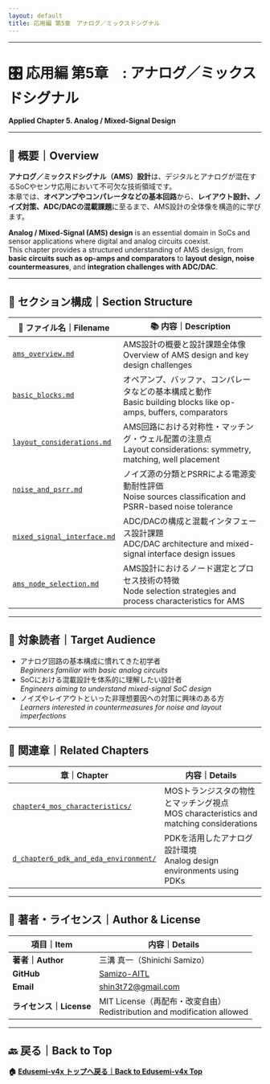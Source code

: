 ```yaml
---
layout: default
title: 応用編 第5章　アナログ／ミックスドシグナル
---
```


---

# 🎛️ 応用編 第5章　: アナログ／ミックスドシグナル  
**Applied Chapter 5. Analog / Mixed-Signal Design**

---

## 📘 概要｜Overview

**アナログ／ミックスドシグナル（AMS）設計**は、デジタルとアナログが混在するSoCやセンサ応用において不可欠な技術領域です。  
本章では、**オペアンプやコンパレータなどの基本回路**から、**レイアウト設計、ノイズ対策、ADC/DACの混載課題**に至るまで、AMS設計の全体像を構造的に学びます。

**Analog / Mixed-Signal (AMS) design** is an essential domain in SoCs and sensor applications where digital and analog circuits coexist.  
This chapter provides a structured understanding of AMS design, from **basic circuits such as op-amps and comparators** to **layout design, noise countermeasures**, and **integration challenges with ADC/DAC**.

---

## 📂 セクション構成｜Section Structure

| 📄 **ファイル名｜Filename** | 📚 **内容｜Description** |
|----------------------------|--------------------------|
| [`ams_overview.md`](./ams_overview.md) | AMS設計の概要と設計課題全体像<br>Overview of AMS design and key design challenges |
| [`basic_blocks.md`](./basic_blocks.md) | オペアンプ、バッファ、コンパレータなどの基本構成と動作<br>Basic building blocks like op-amps, buffers, comparators |
| [`layout_considerations.md`](./layout_considerations.md) | AMS回路における対称性・マッチング・ウェル配置の注意点<br>Layout considerations: symmetry, matching, well placement |
| [`noise_and_psrr.md`](./noise_and_psrr.md) | ノイズ源の分類とPSRRによる電源変動耐性評価<br>Noise sources classification and PSRR-based noise tolerance |
| [`mixed_signal_interface.md`](./mixed_signal_interface.md) | ADC/DACの構成と混載インタフェース設計課題<br>ADC/DAC architecture and mixed-signal interface design issues |
| [`ams_node_selection.md`](./ams_node_selection.md) | AMS設計におけるノード選定とプロセス技術の特徴<br>Node selection strategies and process characteristics for AMS |

---

## 🎯 対象読者｜Target Audience

- アナログ回路の基本構成に慣れてきた初学者  
  *Beginners familiar with basic analog circuits*
- SoCにおける混載設計を体系的に理解したい設計者  
  *Engineers aiming to understand mixed-signal SoC design*
- ノイズやレイアウトといった非理想要因への対策に興味のある方  
  *Learners interested in countermeasures for noise and layout imperfections*

---

## 🔗 関連章｜Related Chapters

| 章｜Chapter | 内容｜Details |
|-------------|----------------|
| [`chapter4_mos_characteristics/`](../chapter4_mos_characteristics/) | MOSトランジスタの物性とマッチング視点<br>MOS characteristics and matching considerations |
| [`d_chapter6_pdk_and_eda_environment/`](../d_chapter6_pdk_and_eda_environment/) | PDKを活用したアナログ設計環境<br>Analog design environments using PDKs |

---

## 👤 著者・ライセンス｜Author & License

| 項目｜Item | 内容｜Details |
|------------|----------------------------|
| **著者｜Author** | 三溝 真一（Shinichi Samizo） |
| **GitHub** | [Samizo-AITL](https://github.com/Samizo-AITL) |
| **Email** | [shin3t72@gmail.com](mailto:shin3t72@gmail.com) |
| **ライセンス｜License** | MIT License（再配布・改変自由）<br>Redistribution and modification allowed |

---

## 🔙 戻る｜Back to Top
**🏠 [Edusemi-v4x トップへ戻る｜Back to Edusemi-v4x Top](../README.md)**
